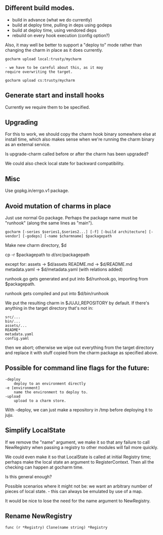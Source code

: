 Different build modes.
----------------

- build in advance (what we do currently)
- build at deploy time, pulling in deps using godeps
- build at deploy time, using vendored deps
- rebuild on every hook execution (config option?)

Also, it may well be better to support a "deploy to"
mode rather than changing the charm in place
as it does currently.

    gocharm upload local:trusty/mycharm

	- we have to be careful about this, as it may
	require overwriting the target.

    gocharm upload cs:trusty/mycharm

Generate start and install hooks
------------------------

Currently we require them to be specified.

Upgrading
--------

For this to work, we should copy the charm hook
binary somewhere else at install time,
which also makes sense when we're running
the charm binary as an external service.

Is upgrade-charm called before or after the
charm has been upgraded?

We could also check local state for backward
compatibility.

Misc
----

Use gopkg.in/errgo.v1 package.

Avoid mutation of charms in place
---------------------------

Just use normal Go package. Perhaps the package name must be "runhook"
(along the same lines as "main").

	gocharm [-series $series1,$series2...] [-f] [-build architecture] [-vendor] [-godeps] [-name $charmname] $packagepath 

Make new charm directory, $d

cp -r $packagepath to $d/src/$packagepath

except for:
	assets -> $d/assets
	README.md -> $d/README.md
	metadata.yaml -> $d/metadata.yaml (with relations added)

runhook.go gets generated and put into $d/runhook.go, importing
from $packagepath.

runhook gets compiled and put into $d/bin/runhook

We put the resulting charm in $JUJU_REPOSITORY by default.
If there's anything in the target directory that's not in:

	src/...
	bin/...
	assets/...
	README*
	metadata.yaml
	config.yaml

then we abort; otherwise we wipe out everything from the
target directory and replace it with stuff copied from the charm
package as specified above.


Possible for command line flags for the future:
-----------------------------------

	-deploy
		deploy to an environment directly
	-e [environment]
		name the environment to deploy to.
	-upload
		upload to a charm store.

With -deploy, we can just make a repository in /tmp before deploying it to juju.


Simplify LocalState
---------------

If we remove the "name" argument, we make it so that
any failure to call NewRegistry when passing a registry
to other modules will fail more quickly.

We could even make it so that LocalState is called
at initial Registry time; perhaps make the local state
an argument to RegisterContext. Then all the checking
can happen at gocharm time.

Is this general enough?

Possible scenarios where it might not be:
	we want an arbitrary number of pieces of local state.
	- this can always be emulated by use of a map.

It would be nice to lose the need for the name argument
to NewRegistry.

Rename NewRegistry
----------------

	func (r *Registry) Clone(name string) *Registry
